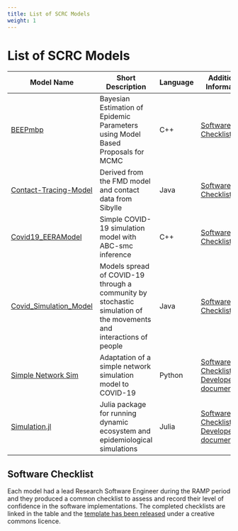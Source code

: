 ```yaml
---
title: List of SCRC Models
weight: 1
---
```


# List of SCRC Models

| Model Name | Short Description | Language | Additional Information |
| - | - | - | - |
| [BEEPmbp](https://github.com/ScottishCovidResponse/BEEPmbp) | Bayesian Estimation of Epidemic Parameters using Model Based Proposals for MCMC | C++ | [Software Checklist](https://github.com/ScottishCovidResponse/BEEPmbp/blob/dev/SoftwareChecklist.md) |
| [Contact-Tracing-Model](https://github.com/ScottishCovidResponse/Contact-Tracing-Model) | Derived from the FMD model and contact data from Sibylle | Java | [Software Checklist](https://github.com/ScottishCovidResponse/Contact-Tracing-Model/pull/43/files?short_path=697b256#diff-697b256e2aa71ca59a728f31d140d2a37b85f5a43705d3267ff06685769fd1eb) |
| [Covid19_EERAModel](https://github.com/ScottishCovidResponse/Covid19_EERAModel) | Simple COVID-19 simulation model with ABC-smc inference | C++ | [Software Checklist](https://github.com/ScottishCovidResponse/Covid19_EERAModel/blob/dev/SoftwareChecklist.md) |
| [Covid_Simulation_Model](https://github.com/ScottishCovidResponse/Covid_Simulation_Model) |Models spread of COVID-19 through a community by stochastic simulation of the movements and interactions of people | Java | [Software Checklist](https://github.com/ScottishCovidResponse/Covid_Simulation_Model/blob/master/docs/software_checklist.md) |
| [Simple Network Sim](https://github.com/ScottishCovidResponse/simple_network_sim) | Adaptation of a simple network simulation model to COVID-19 | Python | [Software Checklist](https://github.com/ScottishCovidResponse/simple_network_sim/blob/master/software_checklist.md), [Developer documentation](https://simple-network-sim.readthedocs.io/en/latest/?badge=latest) |
| [Simulation.jl](https://github.com/ScottishCovidResponse/Simulation.jl) | Julia package for running dynamic ecosystem and epidemiological simulations | Julia | [Software Checklist](https://github.com/ScottishCovidResponse/Simulation.jl/blob/dev/SCRC_Software_Checklist.md), [Developer documenation](https://scottishcovidresponse.github.io/Simulation.jl/dev/) |

## Software Checklist
Each model had a lead Research Software Engineer during the RAMP period and they produced a common checklist to assess and record their level of confidence in the software implementations. The completed checklists are linked in the table and the [template has been released](https://github.com/ScottishCovidResponse/modelling-resources/blob/main/software-checklist.md) under a creative commons licence.
